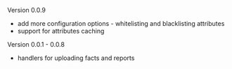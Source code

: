 Version 0.0.9
* add more configuration options - whitelisting and blacklisting attributes
* support for attributes caching

Version 0.0.1 - 0.0.8
* handlers for uploading facts and reports
